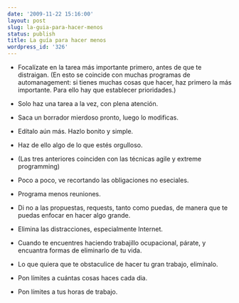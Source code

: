 ```yaml
---
date: '2009-11-22 15:16:00'
layout: post
slug: la-guia-para-hacer-menos
status: publish
title: La guía para hacer menos
wordpress_id: '326'
---
```


  * Focalízate en la tarea más importante primero, antes de que te distraigan. (En esto se coincide con muchas programas de automanagement: si tienes muchas cosas que hacer, haz primero la más importante. Para ello hay que establecer prioridades.)


  * Solo haz una tarea a la vez, con plena atención. 


  * Saca un borrador mierdoso pronto, luego lo modificas. 


  * Edítalo aún más. Hazlo bonito y simple.


  * Haz de ello algo de lo que estés orgulloso.


  * (Las tres anteriores coinciden con las técnicas agile y extreme programming)


  * Poco a poco, ve recortando las obligaciones no eseciales.


  * Programa menos reuniones. 


  * Di no a las propuestas, requests, tanto como puedas, de manera que te puedas enfocar en hacer algo grande. 


  * Elimina las distracciones, especialmente Internet.


  * Cuando te encuentres haciendo trabajillo ocupacional, párate, y encuantra formas de eliminarlo de tu vida. 


  * Lo que quiera que te obstaculice de hacer tu gran trabajo, elimínalo.


  * Pon límites a cuántas cosas haces cada dia.


  * Pon límites a tus horas de trabajo.


